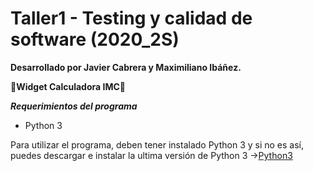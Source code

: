 # Taller1 - Testing y calidad de software (2020_2S)

**Desarrollado por Javier Cabrera y Maximiliano Ibáñez.**

**🚀️Widget Calculadora IMC🚀️**

***Requerimientos del programa***

- Python 3

Para utilizar el programa, deben tener instalado Python 3 y si no es así, puedes descargar e instalar la ultima versión de Python 3 ->[Python3](https://www.python.org/ftp/python/3.8.5/python-3.8.5.exe)

